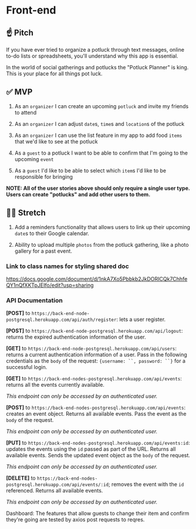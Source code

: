 # Front-end

## ☝️ **Pitch**

If you have ever tried to organize a potluck through text messages, online to-do lists or spreadsheets, you'll understand why this app is essential. 

In the world of social gatherings and potlucks the "Potluck Planner" is king. This is your place for all things pot luck.

## ✅  **MVP**

1. As an `organizer` I can create an upcoming `potluck` and invite my friends to attend

2. As an `organizer` I can adjust `date`s, `time`s and `location`s of the potluck

3. As an `organizer` I can use the list feature in my app to add food `items` that we'd like to see at the potluck

4. As a `guest` to a potluck I want to be able to confirm that I'm going to the upcoming `event`

5. As a `guest` I'd like to be able to select which `item`s I'd like to be responsible for bringing

**NOTE: All of the user stories above should only require a single user type. Users can create "potlucks" and add other users to them.**

## 🏃‍♀️ **Stretch**

1. Add a reminders functionality that allows users to link up their upcoming `date`s to their Google calendar.

2. Ability to upload multiple `photos` from the potluck gathering, like a photo gallery for a past event.

### Link to class names for styling shared doc
https://docs.google.com/document/d/1nkA7Xo5Pbbkb2JkDORICQk7ChhfeQY1nQfXKTpJEIfo/edit?usp=sharing

### API Documentation

**[POST]** to `https://back-end-node-postgresql.herokuapp.com/api/auth/register`: lets a user register.
<!-- This endpoint needs to be fixed in the backend (GIVING A 500 ERROR when called through axios) -->

**[POST]** to `https://back-end-node-postgresql.herokuapp.com/api/logout`: returns the expired authentication information of the user.
<!-- This endpoint needs to be created in the backend -->

**[GET]** to `https://back-end-node-postgresql.herokuapp.com/api/users`: returns a current authentication information of a user. Pass in the following credentials as the `body` of the request: `{username: ``, password: ``}` for a successful login.

**[GET]** to `https://back-end-nodes-postgresql.herokuapp.com/api/events`: returns all the events currently available.
<!-- This endpoint needs to be created in the backend -->
*This endpoint can only be accessed by an authenticated user.*

**[POST]** to `https://back-end-nodes-postgresql.herokuapp.com/api/events`: creates an event object. Returns all available events. Pass the event as the `body` of the request.
<!-- This endpoint needs to be created in the backend --> 
*This endpoint can only be accessed by an authenticated user.*

**[PUT]** to `https://back-end-nodes-postgresql.herokuapp.com/api/events:id`: updates the events using the `id` passed as part of the URL. Returns all available events. Sends the updated event object as the `body` of the request.
<!-- This endpoint needs to be created in the backend (IF THERES STILL TIME!) -->
*This endpoint can only be accessed by an authenticated user.*

**[DELETE]** to `https://back-end-nodes-postgresql.herokuapp.com/api/events/:id`; removes the event with the `id` referenced. Returns all available events. 
<!-- This endpoint needs to be created in the backend (IF THERES STILL TIME!) -->
*This endpoint can only be accessed by an authenticated user.*


Dashboard:
  The features that allow guests to change their item and confirm they're going are tested by axios post requests to reqres. 